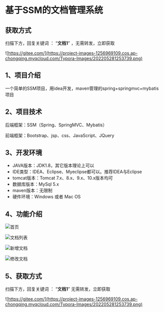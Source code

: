 # 基于SSM的文档管理系统

## 获取方式

扫描下方，回复关键词  ： “**文档1**”   ，无需转发，立即获取

![https://gitee.com/](https://project-images-1256969109.cos.ap-chongqing.myqcloud.com/Typora-Images/202205281253739.png)

## 1、项目介绍

一个简单的SSM项目，用idea开发，maven管理的spring+springmvc+mybatis项目


## 2、项目技术

后端框架：SSM（Spring、SpringMVC、Mybatis）

前端框架：Bootstrap、jsp、css、JavaScript、JQuery

## 3、开发环境

- JAVA版本：JDK1.8，其它版本理论上可以
- IDE类型：IDEA、Eclipse、Myeclipse都可以。推荐IDEA与Eclipse
- tomcat版本：Tomcat 7.x、8.x、9.x、10.x版本均可
- 数据库版本：MySql 5.x
- maven版本：无限制
- 硬件环境：Windows 或者 Mac OS


## 4、功能介绍

![首页](https://project-images-1256969109.cos.ap-chongqing.myqcloud.com/Typora-Images/202206011227833.jpg)

![文档列表](https://project-images-1256969109.cos.ap-chongqing.myqcloud.com/Typora-Images/202206011227566.jpg)

![新增文档](https://project-images-1256969109.cos.ap-chongqing.myqcloud.com/Typora-Images/202206011227536.jpg)

![修改文档](https://project-images-1256969109.cos.ap-chongqing.myqcloud.com/Typora-Images/202206011227836.jpg)

## 5、获取方式

扫描下方，回复关键词  ： “**文档1**”   无需转发，立即获取



![https://gitee.com/](https://project-images-1256969109.cos.ap-chongqing.myqcloud.com/Typora-Images/202205281253739.png)

